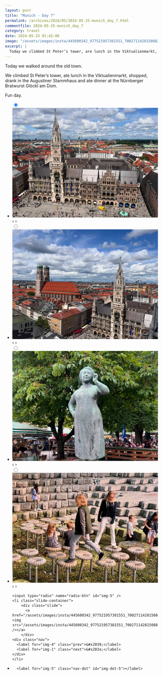 ```yaml
---
layout: post
title: "Munich - Day 7"
permalink: /archives/2024/05/2024-05-25-munich_day_7.html
commentfile: 2024-05-25-munich_day_7
category: travel
date: 2024-05-25 01:42:00
image: "/assets/images/insta/445600342_977521957381551_7002711428150882507_n_18043361551823266.jpg"
excerpt: |
  Today we climbed St Peter’s tower, are lunch in the Viktualienmarkt, shopped, drank in the Augustiner Stammhaus and ate dinner at the Nürnberger Bratwurst Glöckl am Dom.
---
```


Today we walked around the old town.

We climbed St Peter’s tower, ate lunch in the Viktualienmarkt, shopped, drank in the Augustiner Stammhaus and ate dinner at the Nürnberger Bratwurst Glöckl am Dom.

Fun day.

<ul class="slides">
    <input type="radio" name="radio-btn" id="img-1" checked="checked" />
    <li class="slide-container">
        <div class="slide">
          <a href="/assets/images/insta/446098930_1149234299560618_2625400372274600502_n_18014537225134198.jpg"><img src="/assets/images/insta/446098930_1149234299560618_2625400372274600502_n_18014537225134198.jpg" /></a>
        </div>
    <div class="nav">
      <label for="img-5" class="prev">&#x2039;</label>
      <label for="img-2" class="next">&#x203a;</label>
    </div>
    </li>
        <input type="radio" name="radio-btn" id="img-2"  />
    <li class="slide-container">
        <div class="slide">
          <a href="/assets/images/insta/446203198_465879219149388_3839926383787089965_n_18034222483820335.jpg"><img src="/assets/images/insta/446203198_465879219149388_3839926383787089965_n_18034222483820335.jpg" /></a>
        </div>
    <div class="nav">
      <label for="img-1" class="prev">&#x2039;</label>
      <label for="img-3" class="next">&#x203a;</label>
    </div>
    </li>
        <input type="radio" name="radio-btn" id="img-3"  />
    <li class="slide-container">
        <div class="slide">
          <a href="/assets/images/insta/445602750_468031759057011_8870416963904212984_n_18103902004401771.jpg"><img src="/assets/images/insta/445602750_468031759057011_8870416963904212984_n_18103902004401771.jpg" /></a>
        </div>
    <div class="nav">
      <label for="img-2" class="prev">&#x2039;</label>
      <label for="img-4" class="next">&#x203a;</label>
    </div>
    </li>
        <input type="radio" name="radio-btn" id="img-4"  />
    <li class="slide-container">
        <div class="slide">
          <a href="/assets/images/insta/445594091_1433618827518229_7416973364202848608_n_17908070090971023.jpg"><img src="/assets/images/insta/445594091_1433618827518229_7416973364202848608_n_17908070090971023.jpg" /></a>
        </div>
    <div class="nav">
      <label for="img-3" class="prev">&#x2039;</label>
      <label for="img-5" class="next">&#x203a;</label>
    </div>
    </li>
    
    <input type="radio" name="radio-btn" id="img-5" />
    <li class="slide-container">
        <div class="slide">
          <a href="/assets/images/insta/445600342_977521957381551_7002711428150882507_n_18043361551823266.jpg"><img src="/assets/images/insta/445600342_977521957381551_7002711428150882507_n_18043361551823266.jpg" /></a>
        </div>
    <div class="nav">
      <label for="img-4" class="prev">&#x2039;</label>
      <label for="img-1" class="next">&#x203a;</label>
    </div>
    </li>
			
<li class="nav-dots">
      <label for="img-1" class="nav-dot" id="img-dot-1"></label>
      <label for="img-2" class="nav-dot" id="img-dot-2"></label>
      <label for="img-3" class="nav-dot" id="img-dot-3"></label>
      <label for="img-4" class="nav-dot" id="img-dot-4"></label>

      <label for="img-5" class="nav-dot" id="img-dot-5"></label>

</li>
</ul>
